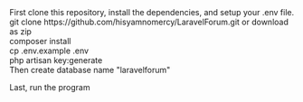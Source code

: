 
<html>
First clone this repository, install the dependencies, and setup your .env file.<br>
git clone https://github.com/hisyamnomercy/LaravelForum.git or download as zip<br>
composer install<br>
cp .env.example .env<br>
php artisan key:generate<br>
Then create database name "laravelforum"<br>

Last, run the program <br>
   
 </html>
